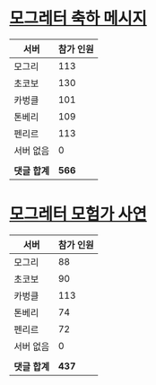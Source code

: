 # [모그레터 축하 메시지](./Event250701_v7_2_10th_moogleletter0.md)

|서버|참가 인원|
|-|-|
|모그리|113|
|초코보|130|
|카벙클|101|
|톤베리|109|
|펜리르|113|
|서버 없음|0|
|||
|**댓글 합계**|**566**|


# [모그레터 모험가 사연](./Event250701_v7_2_10th_moogleletter1.md)

|서버|참가 인원|
|-|-|
|모그리|88|
|초코보|90|
|카벙클|113|
|톤베리|74|
|펜리르|72|
|서버 없음|0|
|||
|**댓글 합계**|**437**|


